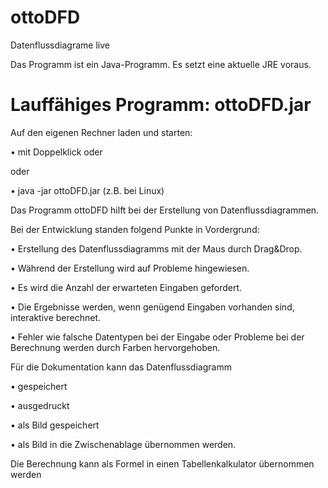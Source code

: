 # ottoDFD
Datenflussdiagrame live

Das Programm ist ein Java-Programm. Es setzt eine aktuelle JRE voraus.

# Lauffähiges Programm: ottoDFD.jar
Auf den eigenen Rechner laden und starten:

• mit Doppelklick oder

oder

• java -jar ottoDFD.jar (z.B. bei Linux)

Das Programm ottoDFD hilft bei der Erstellung von Datenflussdiagrammen.

Bei der Entwicklung standen folgend Punkte in Vordergrund:

•	Erstellung des Datenflussdiagramms mit der Maus durch Drag&Drop.

•	Während der Erstellung wird auf Probleme hingewiesen.

•	Es wird die Anzahl der erwarteten Eingaben gefordert.

•	Die Ergebnisse werden, wenn genügend Eingaben vorhanden sind, interaktive berechnet.

•	Fehler wie falsche Datentypen bei der Eingabe oder Probleme bei der Berechnung werden durch Farben hervorgehoben.

Für die Dokumentation kann das Datenflussdiagramm 

•	gespeichert

•	ausgedruckt

•	als Bild gespeichert

•	als Bild in die Zwischenablage übernommen werden.

Die Berechnung kann als Formel in einen Tabellenkalkulator übernommen werden
